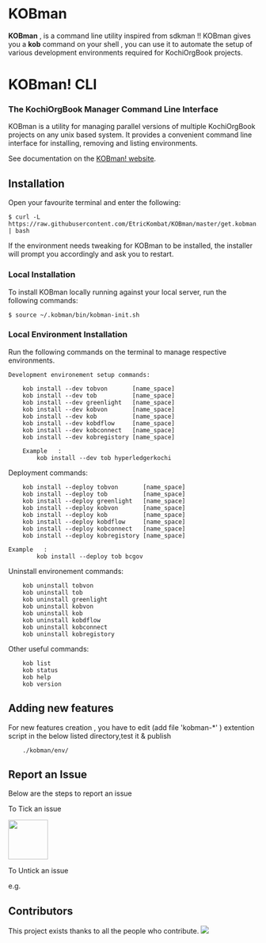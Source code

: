 # KOBman
**KOBman** , is a command line utility inspired from sdkman !! 
KOBman gives you a **kob** command on your shell , you can use it to automate the setup of various development environments required for KochiOrgBook projects.





# KOBman! CLI
### The KochiOrgBook Manager Command Line Interface<!--Text-->

<!--Text-->

<!--
<!--[![Build Status](https://travis-ci.org/kobman/kobman-cli.svg?branch=master)](https://travis-ci.org/kobman/kobman-cli)
[![Latest Version](https://api.bintray.com/packages/kobman/generic/kobman-cli/images/download.svg) ](https://bintray.com/kobman/generic/kobman-cli/_latestVersion)
[![Backers on Open Collective](https://opencollective.com/kobman/backers/badge.svg)](#backers) 
[![Sponsors on Open Collective](https://opencollective.com/kobman/sponsors/badge.svg)](#sponsors)
[![Slack](https://slack.kobman.io/badge.svg)](https://slack.kobman.io)
-->

KOBman is a utility for managing parallel versions of multiple KochiOrgBook projects on any unix based system. It provides a convenient command line interface for installing, removing and listing environments.

See documentation on the [KOBman! website](https://kobman.io).

## Installation

Open your favourite terminal and enter the following:

    $ curl -L https://raw.githubusercontent.com/EtricKombat/KOBman/master/get.kobman.io | bash

If the environment needs tweaking for KOBman to be installed, the installer will prompt you accordingly and ask you to restart.


### Local Installation

To install KOBman locally running against your local server, run the following commands:

	
	$ source ~/.kobman/bin/kobman-init.sh



### Local Environment Installation

Run the following commands on the terminal to manage respective environments.
	
	Development environement setup commands:
       
        kob install --dev tobvon       [name_space]       
        kob install --dev tob          [name_space]
        kob install --dev greenlight   [name_space]
        kob install --dev kobvon       [name_space]
        kob install --dev kob          [name_space]
        kob install --dev kobdflow     [name_space]
        kob install --dev kobconnect   [name_space]        
        kob install --dev kobregistory [name_space]

        Example   :
            kob install --dev tob hyperledgerkochi
        
Deployment commands:
        
        kob install --deploy tobvon       [name_space]       
        kob install --deploy tob          [name_space]
        kob install --deploy greenlight   [name_space]
        kob install --deploy kobvon       [name_space]
        kob install --deploy kob          [name_space]
        kob install --deploy kobdflow     [name_space]
        kob install --deploy kobconnect   [name_space]        
        kob install --deploy kobregistory [name_space]
        
	Example   :
            kob install --deploy tob bcgov
Uninstall environement  commands:
       
        kob uninstall tobvon             
        kob uninstall tob         
        kob uninstall greenlight  
        kob uninstall kobvon       
        kob uninstall kob          
        kob uninstall kobdflow     
        kob uninstall kobconnect           
        kob uninstall kobregistory 

                
        
Other useful commands:        
  
             
        kob list
        kob status        
        kob help     
        kob version     
         

## Adding new features

For new features creation , you have to edit (add file 'kobman-\*' ) extention script in the below listed directory,test it & publish

        ./kobman/env/

## Report an Issue

Below are the steps to report an issue

To Tick an issue

<img src="https://github.com/NareshSangayya/KOBman/blob/master/docs/Images/select.PNG" width="80"/>

To Untick an issue

e.g.



## Contributors

This project exists thanks to all the people who contribute. 
<a href="https://github.com/hyperledgerkochi/KOBDevOps/graphs/contributors"><img src="https://i.stack.imgur.com/kk4j4.jpg" /></a>



